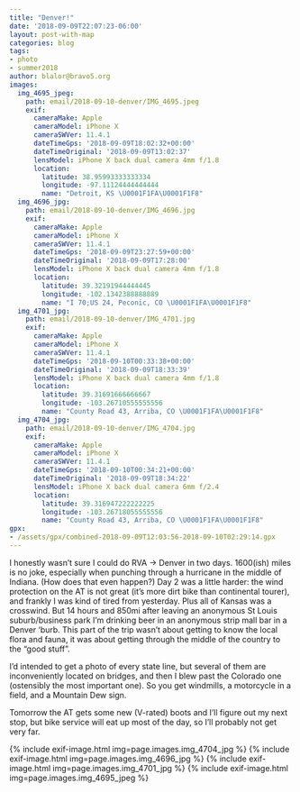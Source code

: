 ```yaml
---
title: "Denver!"
date: '2018-09-09T22:07:23-06:00'
layout: post-with-map
categories: blog
tags:
- photo
- summer2018
author: blalor@bravo5.org
images:
  img_4695_jpeg:
    path: email/2018-09-10-denver/IMG_4695.jpeg
    exif:
      cameraMake: Apple
      cameraModel: iPhone X
      cameraSWVer: 11.4.1
      dateTimeGps: '2018-09-09T18:02:32+00:00'
      dateTimeOriginal: '2018-09-09T13:02:37'
      lensModel: iPhone X back dual camera 4mm f/1.8
      location:
        latitude: 38.95993333333334
        longitude: -97.11124444444444
        name: "Detroit, KS \U0001F1FA\U0001F1F8"
  img_4696_jpg:
    path: email/2018-09-10-denver/IMG_4696.jpg
    exif:
      cameraMake: Apple
      cameraModel: iPhone X
      cameraSWVer: 11.4.1
      dateTimeGps: '2018-09-09T23:27:59+00:00'
      dateTimeOriginal: '2018-09-09T17:28:00'
      lensModel: iPhone X back dual camera 4mm f/1.8
      location:
        latitude: 39.32191944444445
        longitude: -102.1342388888889
        name: "I 70;US 24, Peconic, CO \U0001F1FA\U0001F1F8"
  img_4701_jpg:
    path: email/2018-09-10-denver/IMG_4701.jpg
    exif:
      cameraMake: Apple
      cameraModel: iPhone X
      cameraSWVer: 11.4.1
      dateTimeGps: '2018-09-10T00:33:38+00:00'
      dateTimeOriginal: '2018-09-09T18:33:39'
      lensModel: iPhone X back dual camera 4mm f/1.8
      location:
        latitude: 39.31691666666667
        longitude: -103.26710555555556
        name: "County Road 43, Arriba, CO \U0001F1FA\U0001F1F8"
  img_4704_jpg:
    path: email/2018-09-10-denver/IMG_4704.jpg
    exif:
      cameraMake: Apple
      cameraModel: iPhone X
      cameraSWVer: 11.4.1
      dateTimeGps: '2018-09-10T00:34:21+00:00'
      dateTimeOriginal: '2018-09-09T18:34:22'
      lensModel: iPhone X back dual camera 6mm f/2.4
      location:
        latitude: 39.316947222222225
        longitude: -103.26718055555556
        name: "County Road 43, Arriba, CO \U0001F1FA\U0001F1F8"
gpx:
- /assets/gpx/combined-2018-09-09T12:03:56-2018-09-10T02:29:14.gpx
---
```


I honestly wasn’t sure I could do RVA → Denver in two days. 1600(ish) miles is no joke, especially when punching through a hurricane in the middle of Indiana. (How does that even happen?) Day 2 was a little harder: the wind protection on the AT is not great (it’s more dirt bike than continental tourer), and frankly I was kind of tired from yesterday. Plus all of Kansas was a crosswind.  But 14 hours and 850mi after leaving an anonymous St Louis suburb/business park I’m drinking beer in an anonymous strip mall bar in a Denver ‘burb. This part of the trip wasn’t about getting to know the local flora and fauna, it was about getting through the middle of the country to the “good stuff”.

I’d intended to get a photo of every state line, but several of them are inconveniently located on bridges, and then I blew past the Colorado one (ostensibly the most important one). So you get windmills, a motorcycle in a field, and a Mountain Dew sign. 

Tomorrow the AT gets some new (V-rated) boots and  I’ll figure out my next stop, but bike service will eat up most of the day, so I’ll probably not get very far. 

{% include exif-image.html img=page.images.img_4704_jpg %}
{% include exif-image.html img=page.images.img_4696_jpg %}
{% include exif-image.html img=page.images.img_4701_jpg %}
{% include exif-image.html img=page.images.img_4695_jpeg %}
